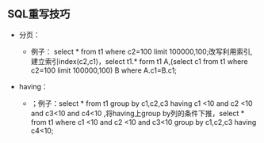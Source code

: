 
## SQL重写技巧


- 分页：
  - 例子： select \* from t1 where c2=100  limit 100000,100;改写利用索引,建立索引index(c2,c1)，select t1.\* form t1 A,(select c1 from t1 where c2=100 limit 100000,100) B where A.c1=B.c1; 

  
- having：
  - ；例子：select \* from t1 group by c1,c2,c3 having c1 <10 and c2 <10 and c3<10 and c4<10 ,将having上group by列的条件下推，select \* from t1 where c1 <10 and c2 <10 and c3<10 group by c1,c2,c3 having c4<10;



